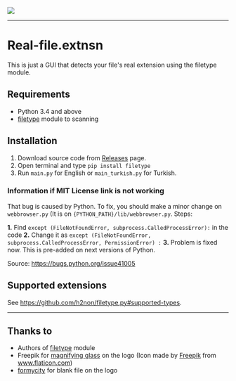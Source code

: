 ![](app/icons/icon.ico)

---

# Real-file.extnsn

This is just a GUI that detects your file's real extension using the filetype module.

## Requirements

- Python 3.4 and above
- [filetype](https://github.com/h2non/filetype.py) module to scanning

## Installation

1. Download source code from [Releases](https://github.com/ygz213/Real-file.extnsn/releases) page.
2. Open terminal and type `pip install filetype`
3. Run `main.py` for English or `main_turkish.py` for Turkish.

### Information if MIT License link is not working

That bug is caused by Python. To fix, you should make a minor change on `webbrowser.py` (It is on `{PYTHON_PATH}/lib/webbrowser.py`. Steps:

**1.** Find `except (FileNotFoundError, subprocess.CalledProcessError):` in the code
**2.** Change it as `except (FileNotFoundError, subprocess.CalledProcessError, PermissionError) :`
**3.** Problem is fixed now. This is pre-added on next versions of Python.

Source: <https://bugs.python.org/issue41005>

## Supported extensions

See <https://github.com/h2non/filetype.py#supported-types>.

---

## Thanks to

- Authors of [filetype](https://github.com/h2non/filetype.py) module
- Freepik for [magnifying glass](https://www.flaticon.com/free-icon/magnifier_71403) on the logo   (Icon made by [Freepik](https://www.freepik.com/) from www.flaticon.com)
- [formycity](https://www.veryicon.com/icons/miscellaneous/unicons/file-blank-4.html) for blank file on the logo
